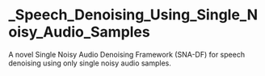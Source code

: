 # _Speech_Denoising_Using_Single_Noisy_Audio_Samples
A novel Single Noisy Audio Denoising Framework (SNA-DF) for speech denoising using only single noisy audio samples.
